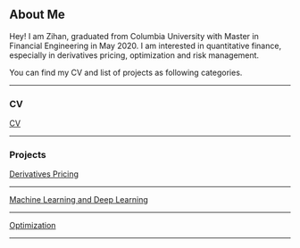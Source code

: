 ## About Me

Hey! I am Zihan, graduated from Columbia University with Master in Financial Engineering in May 2020. I am interested in quantitative finance, especially in derivatives pricing, optimization and risk management. 

You can find my CV and list of projects as following categories.

---

### CV

[CV](/pdf/MSFE_2020_5_Wang_zw2517_Resume.pdf)

---

### Projects

[Derivatives Pricing](https://github.com/zihan23/Derivatives_Pricing)



---
[Machine Learning and Deep Learning](https://github.com/zihan23/Machine_Deep_Learning)


---
[Optimization](https://github.com/zihan23/Machine_Deep_Learning)


---
